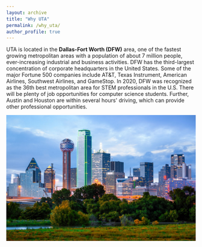 ```yaml
---
layout: archive
title: "Why UTA"
permalink: /why_uta/
author_profile: true
---
```


UTA is located in the <strong>Dallas-Fort Worth (DFW)</strong> area, one of the fastest growing metropolitan areas with a population of about 7 million people, ever-increasing industrial and business activities. DFW has the third-largest concentration of corporate headquarters in the United States. Some of the major Fortune 500 companies include AT&T, Texas Instrument, American Airlines, Southwest Airlines, and GameStop. In 2020, DFW was recognized as the 36th best metropolitan area for STEM professionals in the U.S. There will be plenty of job opportunities for computer science students. Further, Austin and Houston are within several hours' driving, which can provide other professional opportunities.

<img src="../images/dallas.jpeg"
     alt="Markdown Monster icon"
     style="float: left; margin-right: 10px;" />
